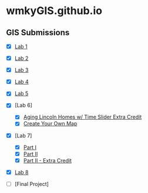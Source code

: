 # wmkyGIS.github.io
## GIS Submissions

- [x] [Lab 1](https://wmkygis.github.io/Lab%201.html)
- [x] [Lab 2](https://wmkygis.github.io/lab2/index.html) 
- [x] [Lab 3](https://wmkygis.github.io/Lab%203/Lab3.html)
- [x] [Lab 4](https://wmkyGIS.github.io/lab4/index.html)
- [x] [Lab 5](https://wmkyGIS.github.io/lab5/index.html)
- [x] [Lab 6]
    - [x]  [Aging Lincoln Homes w/ Time Slider Extra Credit](https://wmkyGIS.github.io/lab6/6_2index.html)
    - [x]  [Create Your Own Map](https://wmkygis.github.io/lab6/CYOmap_index.html)
- [x] [Lab 7] 
    - [x] [Part I](https://wmkyGIS.github.io/lab7/index.html)
    - [x] [Part II](https://wmkyGIS.github.io/lab7/index2.html)
    - [x] [Part II - Extra Credit](https://wmkygis.github.io/lab7/index2.2.html)
- [x] [Lab 8](https://wmkygis.github.io/lab8/index.html)
- [ ] [Final Project]

